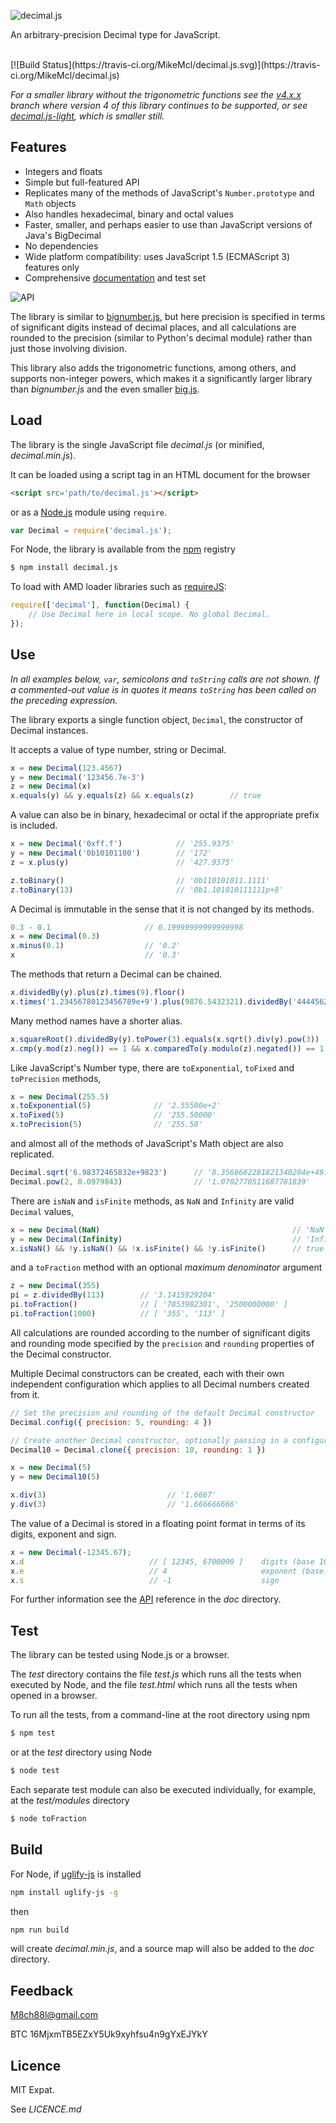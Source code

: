 ![decimal.js](https://raw.githubusercontent.com/MikeMcl/decimal.js/gh-pages/decimaljs.png)

An arbitrary-precision Decimal type for JavaScript.

<br>
[![Build Status](https://travis-ci.org/MikeMcl/decimal.js.svg)](https://travis-ci.org/MikeMcl/decimal.js)

*For a smaller library without the trigonometric functions see the
[v4.x.x](https://github.com/MikeMcl/decimal.js/tree/v4.x.x) branch where version 4 of this library
continues to be supported, or see [decimal.js-light](https://github.com/MikeMcl/decimal.js-light/), which is smaller still.*
<br>

## Features

  - Integers and floats
  - Simple but full-featured API
  - Replicates many of the methods of JavaScript's `Number.prototype` and `Math` objects
  - Also handles hexadecimal, binary and octal values
  - Faster, smaller, and perhaps easier to use than JavaScript versions of Java's BigDecimal
  - No dependencies
  - Wide platform compatibility: uses JavaScript 1.5 (ECMAScript 3) features only
  - Comprehensive [documentation](http://mikemcl.github.io/decimal.js/) and test set

![API](https://raw.githubusercontent.com/MikeMcl/decimal.js/gh-pages/API.png)

The library is similar to [bignumber.js](https://github.com/MikeMcl/bignumber.js/), but here
precision is specified in terms of significant digits instead of decimal places, and all
calculations are rounded to the precision (similar to Python's decimal module) rather than just
those involving division.

This library also adds the trigonometric functions, among others, and supports non-integer powers,
which makes it a significantly larger library than *bignumber.js* and the even smaller
[big.js](https://github.com/MikeMcl/big.js/).

## Load

The library is the single JavaScript file *decimal.js* (or minified, *decimal.min.js*).

It can be loaded using a script tag in an HTML document for the browser

```html
<script src='path/to/decimal.js'></script>
```

or as a [Node.js](http://nodejs.org) module using `require`.

```js
var Decimal = require('decimal.js');
```

For Node, the library is available from the [npm](https://npmjs.org/) registry

```bash
$ npm install decimal.js
```

To load with AMD loader libraries such as [requireJS](http://requirejs.org/):

```js
require(['decimal'], function(Decimal) {
    // Use Decimal here in local scope. No global Decimal.
});
```

## Use

*In all examples below, `var`, semicolons and `toString` calls are not shown.
If a commented-out value is in quotes it means `toString` has been called on the preceding expression.*

The library exports a single function object, `Decimal`, the constructor of Decimal instances.

It accepts a value of type number, string or Decimal.

```js
x = new Decimal(123.4567)
y = new Decimal('123456.7e-3')
z = new Decimal(x)
x.equals(y) && y.equals(z) && x.equals(z)        // true
```

A value can also be in binary, hexadecimal or octal if the appropriate prefix is included.

```js
x = new Decimal('0xff.f')            // '255.9375'
y = new Decimal('0b10101100')        // '172'
z = x.plus(y)                        // '427.9375'

z.toBinary()                         // '0b110101011.1111'
z.toBinary(13)                       // '0b1.101010111111p+8'
```

A Decimal is immutable in the sense that it is not changed by its methods.

```js
0.3 - 0.1                     // 0.19999999999999998
x = new Decimal(0.3)
x.minus(0.1)                  // '0.2'
x                             // '0.3'
```

The methods that return a Decimal can be chained.

```js
x.dividedBy(y).plus(z).times(9).floor()
x.times('1.23456780123456789e+9').plus(9876.5432321).dividedBy('4444562598.111772').ceil()
```

Many method names have a shorter alias.

```js
x.squareRoot().dividedBy(y).toPower(3).equals(x.sqrt().div(y).pow(3))         // true
x.cmp(y.mod(z).neg()) == 1 && x.comparedTo(y.modulo(z).negated()) == 1        // true
```

Like JavaScript's Number type, there are `toExponential`, `toFixed` and `toPrecision` methods,

```js
x = new Decimal(255.5)
x.toExponential(5)              // '2.55500e+2'
x.toFixed(5)                    // '255.50000'
x.toPrecision(5)                // '255.50'
```

and almost all of the methods of JavaScript's Math object are also replicated.

```js
Decimal.sqrt('6.98372465832e+9823')      // '8.3568682281821340204e+4911'
Decimal.pow(2, 0.0979843)                // '1.0702770511687781839'
```

There are `isNaN` and `isFinite` methods, as `NaN` and `Infinity` are valid `Decimal` values,

```js
x = new Decimal(NaN)                                           // 'NaN'
y = new Decimal(Infinity)                                      // 'Infinity'
x.isNaN() && !y.isNaN() && !x.isFinite() && !y.isFinite()      // true
```

and a `toFraction` method with an optional *maximum denominator* argument

```js
z = new Decimal(355)
pi = z.dividedBy(113)        // '3.1415929204'
pi.toFraction()              // [ '7853982301', '2500000000' ]
pi.toFraction(1000)          // [ '355', '113' ]
```

All calculations are rounded according to the number of significant digits and rounding mode
specified by the `precision` and `rounding` properties of the Decimal constructor.

Multiple Decimal constructors can be created, each with their own independent configuration which
applies to all Decimal numbers created from it.

```js
// Set the precision and rounding of the default Decimal constructor
Decimal.config({ precision: 5, rounding: 4 })

// Create another Decimal constructor, optionally passing in a configuration object
Decimal10 = Decimal.clone({ precision: 10, rounding: 1 })

x = new Decimal(5)
y = new Decimal10(5)

x.div(3)                           // '1.6667'
y.div(3)                           // '1.666666666'
```

The value of a Decimal is stored in a floating point format in terms of its digits, exponent and sign.

```js
x = new Decimal(-12345.67);
x.d                            // [ 12345, 6700000 ]    digits (base 10000000)
x.e                            // 4                     exponent (base 10)
x.s                            // -1                    sign
```

For further information see the [API](http://mikemcl.github.io/decimal.js/) reference in the *doc* directory.

## Test

The library can be tested using Node.js or a browser.

The *test* directory contains the file *test.js* which runs all the tests when executed by Node,
and the file *test.html* which runs all the tests when opened in a browser.

To run all the tests, from a command-line at the root directory using npm

```bash
$ npm test
```

or at the *test* directory using Node

```bash
$ node test
```

Each separate test module can also be executed individually, for example, at the *test/modules* directory

```bash
$ node toFraction
```

## Build

For Node, if [uglify-js](https://github.com/mishoo/UglifyJS2) is installed

```bash
npm install uglify-js -g
```

then

```bash
npm run build
```

will create *decimal.min.js*, and a source map will also be added to the *doc* directory.

## Feedback

<a href='mailto:M8ch88l@gmail.com'>M8ch88l@gmail.com</a>

BTC 16MjxmTB5EZxY5Uk9xyhfsu4n9gYxEJYkY

## Licence

MIT Expat.

See *LICENCE.md*
